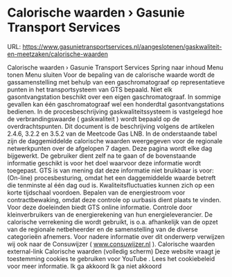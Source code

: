 # Calorische waarden › Gasunie Transport Services

URL: https://www.gasunietransportservices.nl/aangeslotenen/gaskwaliteit-en-meetzaken/calorische-waarden

Calorische waarden › Gasunie Transport Services
Spring naar inhoud
Menu tonen
Menu sluiten
Voor de bepaling van de calorische waarde wordt de gassamenstelling met behulp van een gaschromatograaf op representatieve punten in het transportsysteem van
GTS
bepaald.
Niet elk gasontvangstation beschikt over een eigen gaschromatograaf. In sommige gevallen kan één gaschromatograaf wel een honderdtal gasontvangstations bedienen. In de procesbeschrijving gaskwaliteitssysteem is vastgelegd hoe de verbrandingswaarde (
gaskwaliteit
) wordt bepaald op de overdrachtspunten. Dit document is de beschrijving volgens de artikelen 2.4.6, 3.2.2 en 3.5.2 van de Meetcode
Gas
LNB. In de onderstaande tabel zijn de daggemiddelde calorische waarden weergegeven voor de regionale netwerkpunten over de afgelopen 7 dagen. Deze pagina wordt elke dag bijgewerkt.
De gebruiker dient zelf na te gaan of de bovenstaande informatie geschikt is voor het doel waarvoor deze informatie wordt toegepast.
GTS
is van mening dat deze informatie niet bruikbaar is voor:
(On-line) procesbesturing, omdat het een daggemiddelde waarde betreft die tenminste al één dag oud is. Kwaliteitsfluctuaties kunnen zich op een korte tijdschaal voordoen.
Bepalen van de energiestroom voor contractbewaking, omdat deze controle op uurbasis dient plaats te vinden. Voor deze doeleinden biedt
GTS
online informatie.
Controle door kleinverbruikers van de energierekening van hun energieleverancier. De
calorische verrekening
die wordt gebruikt, is o.a. afhankelijk van de opzet van de regionale
netbeheerder
en de samenstelling van de diverse categorieën afnemers. Voor nadere informatie over dit onderwerp verwijzen wij ook naar de Consuwijzer (
www.consuwijzer.nl
).
Calorische waarden
external-link
Calorische waarden (volledig scherm)
Deze website vraagt je toestemming cookies te gebruiken voor
YouTube
. Lees het
cookiebeleid
voor meer informatie.
Ik ga akkoord
Ik ga niet akkoord